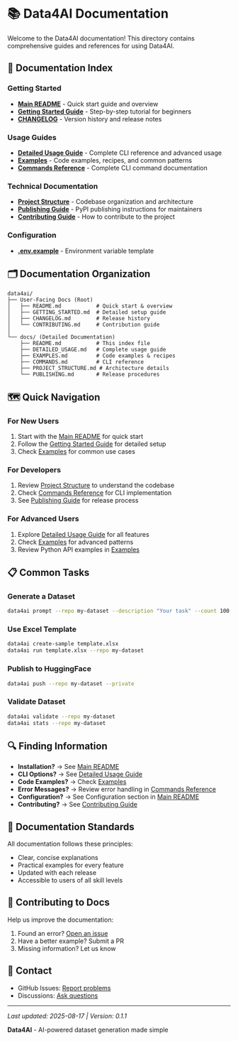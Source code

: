 # 📚 Data4AI Documentation

Welcome to the Data4AI documentation! This directory contains comprehensive guides and references for using Data4AI.

## 📖 Documentation Index

### Getting Started
- [**Main README**](../README.md) - Quick start guide and overview
- [**Getting Started Guide**](../GETTING_STARTED.md) - Step-by-step tutorial for beginners
- [**CHANGELOG**](../CHANGELOG.md) - Version history and release notes

### Usage Guides  
- [**Detailed Usage Guide**](DETAILED_USAGE.md) - Complete CLI reference and advanced usage
- [**Examples**](EXAMPLES.md) - Code examples, recipes, and common patterns
- [**Commands Reference**](COMMANDS.md) - Complete CLI command documentation

### Technical Documentation
- [**Project Structure**](PROJECT_STRUCTURE.md) - Codebase organization and architecture
- [**Publishing Guide**](PUBLISHING.md) - PyPI publishing instructions for maintainers
- [**Contributing Guide**](../CONTRIBUTING.md) - How to contribute to the project

### Configuration
- [**.env.example**](../.env.example) - Environment variable template

## 🗂️ Documentation Organization

```
data4ai/
├── User-Facing Docs (Root)
│   ├── README.md           # Quick start & overview
│   ├── GETTING_STARTED.md  # Detailed setup guide
│   ├── CHANGELOG.md        # Release history
│   └── CONTRIBUTING.md     # Contribution guide
│
└── docs/ (Detailed Documentation)
    ├── README.md           # This index file
    ├── DETAILED_USAGE.md   # Complete usage guide
    ├── EXAMPLES.md         # Code examples & recipes
    ├── COMMANDS.md         # CLI reference
    ├── PROJECT_STRUCTURE.md # Architecture details
    └── PUBLISHING.md       # Release procedures
```

## 🗺️ Quick Navigation

### For New Users
1. Start with the [Main README](../README.md) for quick start
2. Follow the [Getting Started Guide](../GETTING_STARTED.md) for detailed setup
3. Check [Examples](EXAMPLES.md) for common use cases

### For Developers
1. Review [Project Structure](PROJECT_STRUCTURE.md) to understand the codebase
2. Check [Commands Reference](COMMANDS.md) for CLI implementation
3. See [Publishing Guide](PUBLISHING.md) for release process

### For Advanced Users
1. Explore [Detailed Usage Guide](DETAILED_USAGE.md) for all features
2. Check [Examples](EXAMPLES.md) for advanced patterns
3. Review Python API examples in [Examples](EXAMPLES.md#-python-api-examples)

## 📋 Common Tasks

### Generate a Dataset
```bash
data4ai prompt --repo my-dataset --description "Your task" --count 100
```

### Use Excel Template
```bash
data4ai create-sample template.xlsx
data4ai run template.xlsx --repo my-dataset
```

### Publish to HuggingFace
```bash
data4ai push --repo my-dataset --private
```

### Validate Dataset
```bash
data4ai validate --repo my-dataset
data4ai stats --repo my-dataset
```

## 🔍 Finding Information

- **Installation?** → See [Main README](../README.md#-quick-start)
- **CLI Options?** → See [Detailed Usage Guide](DETAILED_USAGE.md#cli-reference)
- **Code Examples?** → Check [Examples](EXAMPLES.md)
- **Error Messages?** → Review error handling in [Commands Reference](COMMANDS.md)
- **Configuration?** → See Configuration section in [Main README](../README.md#️-configuration)
- **Contributing?** → See [Contributing Guide](../CONTRIBUTING.md)

## 📝 Documentation Standards

All documentation follows these principles:
- Clear, concise explanations
- Practical examples for every feature
- Updated with each release
- Accessible to users of all skill levels

## 🤝 Contributing to Docs

Help us improve the documentation:
1. Found an error? [Open an issue](https://github.com/zysec/data4ai/issues)
2. Have a better example? Submit a PR
3. Missing information? Let us know

## 📮 Contact

- GitHub Issues: [Report problems](https://github.com/zysec/data4ai/issues)
- Discussions: [Ask questions](https://github.com/zysec/data4ai/discussions)

---

*Last updated: 2025-08-17 | Version: 0.1.1*

**Data4AI** - AI-powered dataset generation made simple
